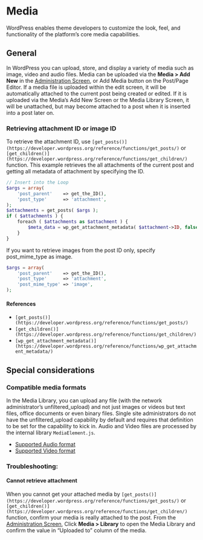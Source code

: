 # Media

WordPress enables theme developers to customize the look, feel, and functionality of the platform’s core media capabilities.

## General

In WordPress you can upload, store, and display a variety of media such as image, video and audio files. Media can be uploaded via the **Media > Add New** in the [Administration Screen](https://codex.wordpress.org/Administration_Screens), or Add Media button on the Post/Page Editor. If a media file is uploaded within the edit screen, it will be automatically attached to the current post being created or edited. If it is uploaded via the Media’s Add New Screen or the Media Library Screen, it will be unattached, but may become attached to a post when it is inserted into a post later on.

### Retrieving attachment ID or image ID

To retrieve the attachment ID, use `[get_posts()](https://developer.wordpress.org/reference/functions/get_posts/)` or `[get_children()](https://developer.wordpress.org/reference/functions/get_children/)` function. This example retrieves the all attachments of the current post and getting all metadata of attachment by specifying the ID.

```php
// Insert into the Loop
$args = array(
    'post_parent'    => get_the_ID(),
    'post_type'      => 'attachment', 
);
$attachments = get_posts( $args );
if ( $attachments ) {
    foreach ( $attachments as $attachment ) {
        $meta_data = wp_get_attachment_metadata( $attachment->ID, false );
    }
}
```

If you want to retrieve images from the post ID only, specify post\_mime\_type as image.

```php
$args = array(
    'post_parent'    => get_the_ID(),
    'post_type'      => 'attachment', 
    'post_mime_type' => 'image',
);
```

#### References

*   `[get_posts()](https://developer.wordpress.org/reference/functions/get_posts/)`
*   `[get_children()](https://developer.wordpress.org/reference/functions/get_children/)`
*   `[wp_get_attachment_metadata()](https://developer.wordpress.org/reference/functions/wp_get_attachment_metadata/)`

## Special considerations

### Compatible media formats

In the Media Library, you can upload any file (with the network administrator’s unfiltered\_upload) and not just images or videos but text files, office documents or even binary files. Single site administrators do not have the unfiltered\_upload capability by default and requires that definition to be set for the capability to kick in. Audio and Video files are processed by the internal library `MediaElement.js`.

*   [Supported Audio format](https://developer.wordpress.org/?post_type=theme-handbook&p=25145#supported-audio-format)
*   [Supported Video format](https://developer.wordpress.org/themes/functionality/media/video/#supported-video-format)

### Troubleshooting:

#### Cannot retrieve attachment

When you cannot get your attached media by `[get_posts()](https://developer.wordpress.org/reference/functions/get_posts/)` or `[get_children()](https://developer.wordpress.org/reference/functions/get_children/)` function, confirm your media is really attached to the post. From the [Administration Screen](https://codex.wordpress.org/Administration_Screens), Click **Media > Library** to open the Media Library and confirm the value in “Uploaded to” column of the media.
